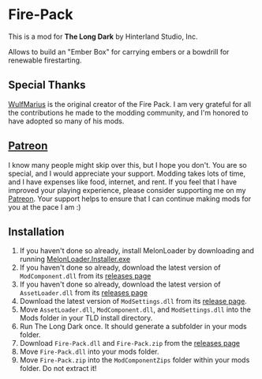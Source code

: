 # Fire-Pack

This is a mod for **The Long Dark** by Hinterland Studio, Inc.

Allows to build an "Ember Box" for carrying embers or a bowdrill for renewable firestarting.

## Special Thanks

[WulfMarius](https://github.com/WulfMarius) is the original creator of the Fire Pack. I am very grateful for all the contributions he made to the modding community, and I'm honored to have adopted so many of his mods.

## [Patreon](https://www.patreon.com/ds5678)

I know many people might skip over this, but I hope you don't. You are so special, and I would appreciate your support. Modding takes lots of time, and I have expenses like food, internet, and rent. If you feel that I have improved your playing experience, please consider supporting me on my [Patreon](https://www.patreon.com/ds5678). Your support helps to ensure that I can continue making mods for you at the pace I am :)

## Installation

1. If you haven't done so already, install MelonLoader by downloading and running [MelonLoader.Installer.exe](https://github.com/HerpDerpinstine/MelonLoader/releases/latest/download/MelonLoader.Installer.exe)
2. If you haven't done so already, download the latest version of `ModComponent.dll` from its [releases page](https://github.com/ds5678/ModComponent/releases)
3. If you haven't done so already, download the latest version of `AssetLoader.dll` from its [releases page](https://github.com/ds5678/AssetLoader/releases)
4. Download the latest version of `ModSettings.dll` from its [release page](https://github.com/zeobviouslyfakeacc/ModSettings/releases).
5. Move `AssetLoader.dll`, `ModComponent.dll`, and `ModSettings.dll` into the Mods folder in your TLD install directory.
6. Run The Long Dark once. It should generate a subfolder in your mods folder.
7. Download `Fire-Pack.dll` and `Fire-Pack.zip` from the [releases page](https://github.com/ds5678/Fire-Pack/releases)
8. Move `Fire-Pack.dll` into your mods folder.
9. Move `Fire-Pack.zip` into the `ModComponentZips` folder within your mods folder. Do not extract it!

